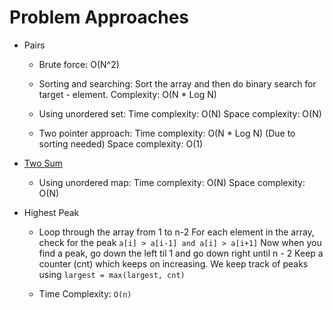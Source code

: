 # Problem Approaches

- Pairs
  - Brute force: O(N^2)

  - Sorting and searching:
    Sort the array and then do binary search for target - element.
    Complexity: O(N * Log N)

  - Using unordered set:
    Time complexity: O(N)
    Space complexity: O(N)

  - Two pointer approach:
    Time complexity: O(N * Log N) (Due to sorting needed)
    Space complexity: O(1)

- [Two Sum](https://leetcode.com/problems/two-sum/)
  - Using unordered map:
    Time complexity: O(N)
    Space complexity: O(N)

- Highest Peak
  - Loop through the array from 1 to n-2
    For each element in the array, check for the peak `a[i] > a[i-1] and a[i] > a[i+1]`
    Now when you find a peak, go down the left til 1 and go down right until n - 2
    Keep a counter (cnt) which keeps on increasing.
    We keep track of peaks using `largest = max(largest, cnt)`

  - Time Complexity: `O(n)` 
